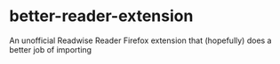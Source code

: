 # better-reader-extension
An unofficial Readwise Reader Firefox extension that (hopefully) does a better job of importing
